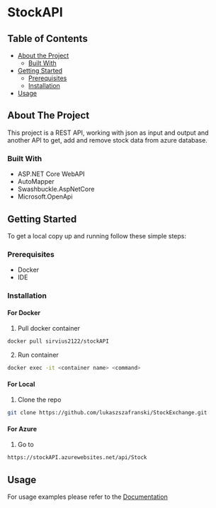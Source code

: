 <h1>StockAPI</h1>

<!-- TABLE OF CONTENTS -->
## Table of Contents

* [About the Project](#about-the-project)
  * [Built With](#built-with)
* [Getting Started](#getting-started)
  * [Prerequisites](#prerequisites)
  * [Installation](#installation)
* [Usage](#usage)

<!-- ABOUT THE PROJECT -->
## About The Project
This project is a REST API, working with json as input and output and another API to get, add and remove stock data from azure database.

### Built With
* ASP.NET Core WebAPI
* AutoMapper
* Swashbuckle.AspNetCore
* Microsoft.OpenApi

<!-- GETTING STARTED -->
## Getting Started

To get a local copy up and running follow these simple steps:

### Prerequisites
* Docker
* IDE

### Installation

#### For Docker
1. Pull docker container
```sh
docker pull sirvius2122/stockAPI
```
2. Run container
```sh
docker exec -it <container name> <command>
```

#### For Local
1. Clone the repo
```sh
git clone https://github.com/lukaszszafranski/StockExchange.git
```

#### For Azure
1. Go to
```sh
https://stockAPI.azurewebsites.net/api/Stock
```

<!-- USAGE EXAMPLES -->
## Usage
For usage examples please refer to the [Documentation](https://app.swaggerhub.com/apis-docs/lukaszszafranski/StockAPI/v1)
